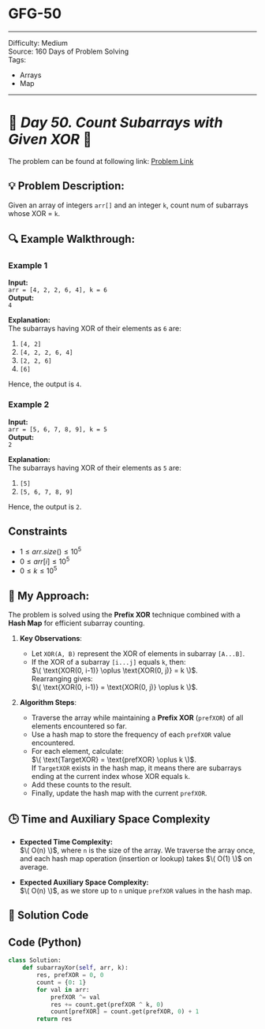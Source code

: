 # GFG-50
---
Difficulty: Medium  
Source: 160 Days of Problem Solving  
Tags:
  - Arrays
  - Map
---

# 🚀 _Day 50. Count Subarrays with Given XOR_ 🧠


The problem can be found at  following link: [Problem Link](https://www.geeksforgeeks.org/batch/gfg-160-problems/track/hashing-gfg-160/problem/count-subarray-with-given-xor)



## 💡 **Problem Description:**

Given an array of integers `arr[]` and an integer `k`, count num of subarrays whose XOR = `k`.



## 🔍 **Example Walkthrough:**

### **Example 1**

**Input:**  
`arr = [4, 2, 2, 6, 4], k = 6`  
**Output:**  
`4`  

**Explanation:**  
The subarrays having XOR of their elements as `6` are:  
1. `[4, 2]`  
2. `[4, 2, 2, 6, 4]`  
3. `[2, 2, 6]`  
4. `[6]`

Hence, the output is `4`.



### **Example 2**

**Input:**  
`arr = [5, 6, 7, 8, 9], k = 5`  
**Output:**  
`2`  

**Explanation:**  
The subarrays having XOR of their elements as `5` are:  
1. `[5]`  
2. `[5, 6, 7, 8, 9]`

Hence, the output is `2`.



## **Constraints**

- $`1 ≤ arr.size() ≤ 10^5`$
- $`0 ≤ arr[i] ≤ 10^5`$
- $`0 ≤ k ≤ 10^5`$



## 🎯 **My Approach:**

The problem is solved using the **Prefix XOR** technique combined with a **Hash Map** for efficient subarray counting.  

1. **Key Observations**:  
   - Let `XOR(A, B)` represent the XOR of elements in subarray `[A...B]`.  
   - If the XOR of a subarray `[i...j]` equals `k`, then:  
     $\( \text{XOR(0, i-1)} \oplus \text{XOR(0, j)} = k \)$.  
     Rearranging gives:  
     $\( \text{XOR(0, i-1)} = \text{XOR(0, j)} \oplus k \)$.  

2. **Algorithm Steps**:  
   - Traverse the array while maintaining a **Prefix XOR** (`prefXOR`) of all elements encountered so far.
   - Use a hash map to store the frequency of each `prefXOR` value encountered.
   - For each element, calculate:  
     $\( \text{TargetXOR} = \text{prefXOR} \oplus k \)$.  
     If `TargetXOR` exists in the hash map, it means there are subarrays ending at the current index whose XOR equals `k`.
   - Add these counts to the result.
   - Finally, update the hash map with the current `prefXOR`.



## 🕒 **Time and Auxiliary Space Complexity** 

- **Expected Time Complexity:**  
  $\( O(n) \)$, where `n` is the size of the array. We traverse the array once, and each hash map operation (insertion or lookup) takes $\( O(1) \)$ on average.

- **Expected Auxiliary Space Complexity:**  
  $\( O(n) \)$, as we store up to `n` unique `prefXOR` values in the hash map.


## 📝 **Solution Code**

## Code (Python)

```python
class Solution:
    def subarrayXor(self, arr, k):
        res, prefXOR = 0, 0
        count = {0: 1}
        for val in arr:
            prefXOR ^= val
            res += count.get(prefXOR ^ k, 0)
            count[prefXOR] = count.get(prefXOR, 0) + 1
        return res
```
